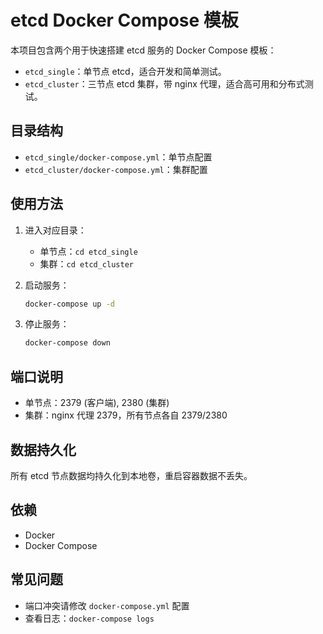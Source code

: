 
# etcd Docker Compose 模板

本项目包含两个用于快速搭建 etcd 服务的 Docker Compose 模板：

- `etcd_single`：单节点 etcd，适合开发和简单测试。
- `etcd_cluster`：三节点 etcd 集群，带 nginx 代理，适合高可用和分布式测试。

## 目录结构

- `etcd_single/docker-compose.yml`：单节点配置
- `etcd_cluster/docker-compose.yml`：集群配置

## 使用方法

1. 进入对应目录：
	- 单节点：`cd etcd_single`
	- 集群：`cd etcd_cluster`

2. 启动服务：
	```bash
	docker-compose up -d
	```

3. 停止服务：
	```bash
	docker-compose down
	```

## 端口说明

- 单节点：2379 (客户端), 2380 (集群)
- 集群：nginx 代理 2379，所有节点各自 2379/2380

## 数据持久化

所有 etcd 节点数据均持久化到本地卷，重启容器数据不丢失。

## 依赖

- Docker
- Docker Compose

## 常见问题

- 端口冲突请修改 `docker-compose.yml` 配置
- 查看日志：`docker-compose logs`

